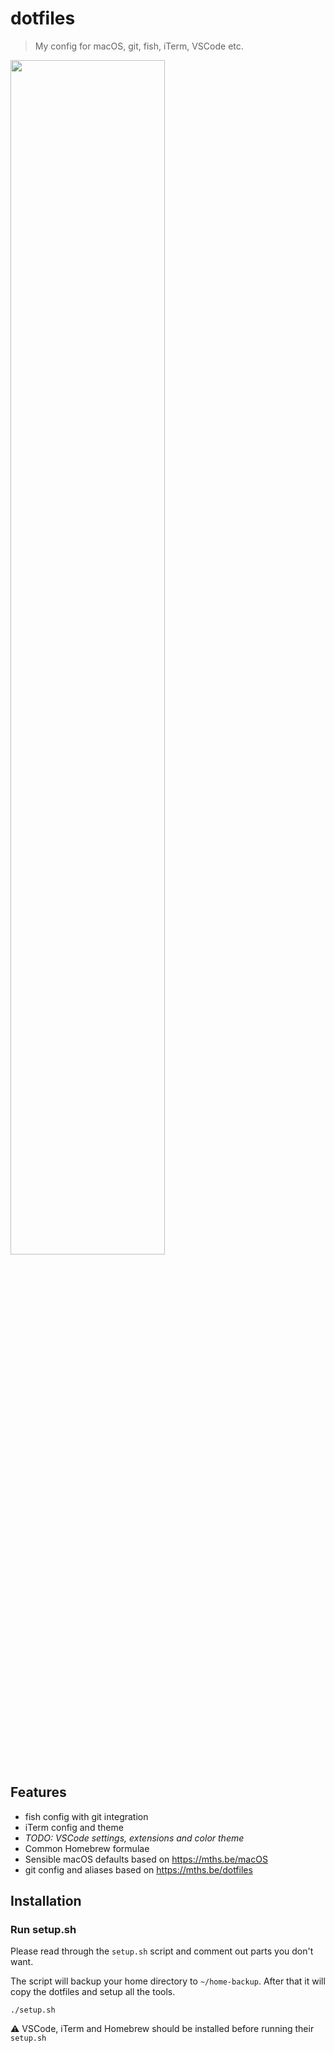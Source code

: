 # dotfiles
> My config for macOS, git, fish, iTerm, VSCode etc.

<img src="https://user-images.githubusercontent.com/8850410/31827099-3a306eee-b5b7-11e7-81bf-0e5c34a9e7de.png" width="70%" />

## Features

* fish config with git integration
* iTerm config and theme
* *TODO: VSCode settings, extensions and color theme*
* Common Homebrew formulae
* Sensible macOS defaults based on https://mths.be/macOS
* git config and aliases based on https://mths.be/dotfiles

## Installation

### Run setup.sh

Please read through the `setup.sh` script and comment out parts you don't want.

The script will backup your home directory to `~/home-backup`. After that it will copy the dotfiles and setup all the tools.

```shell
./setup.sh
```

⚠️ VSCode, iTerm and Homebrew should be installed before running their `setup.sh`
